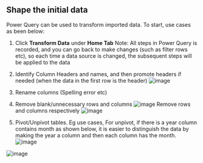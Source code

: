 ## Shape the initial data ##

Power Query can be used to transform imported data.
To start, use cases as been below:
1. Click **Transform Data** under **Home Tab**
Note: All steps in Power Query is recorded, and you can go back to make changes (such as filter rows etc), so each time a data source is changed, the subsequent steps will be applied to the data
2. Identify Column Headers and names, and then promote headers if needed (when the data in the first row is the header)
![image](https://github.com/chinchin1108/Microsoft-Power-BI-Data-Analyst-PL300-Notes-In-progress/assets/94827147/e811a63f-a461-4e21-ab0a-45f9619a5b93)

3. Rename columns (Spelling error etc)

4. Remove blank/unnecessary rows and columns
![image](https://github.com/chinchin1108/Microsoft-Power-BI-Data-Analyst-PL300-Notes-In-progress/assets/94827147/34214a28-7f51-4e2f-b643-a60b716b51c6)
Remove rows and columns respectively
![image](https://github.com/chinchin1108/Microsoft-Power-BI-Data-Analyst-PL300-Notes-In-progress/assets/94827147/22c8a37b-ed99-4ae8-bb3f-d23bccff53ef)

5. Pivot/Unpivot tables. 
Eg use cases, 
For unpivot, if there is a year column contains month as shown below, it is easier to distinguish the data by making the year a column and then each column has the month.
![image](https://github.com/chinchin1108/Microsoft-Power-BI-Data-Analyst-PL300-Notes-In-progress/assets/94827147/0b144bf9-7731-45ec-94d8-e2dc1ef380dd)


![image](https://github.com/chinchin1108/Microsoft-Power-BI-Data-Analyst-PL300-Notes-In-progress/assets/94827147/b9f105b9-6750-427a-b16d-3f32e1e1d4e7)

